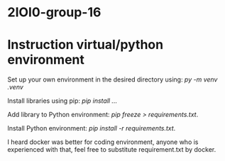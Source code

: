 # 2IOI0-group-16

# Instruction virtual/python environment
Set up your own environment in the desired directory using: *py -m venv .venv*

Install libraries using pip: *pip install ...*

Add library to Python environment: *pip freeze > requirements.txt*.

Install Python environment: *pip install -r requirements.txt*.

I heard docker was better for coding environment, anyone who is experienced with that, feel free to substitute requirement.txt by docker.
